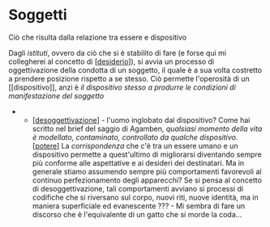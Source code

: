 # Soggetti

Ciò che risulta dalla relazione tra essere e dispositivo

Dagli *istituti*, ovvero da ciò che si è stabilito di fare (e forse qui mi collegherei al concetto di [[desiderio]]), si avvia un processo di oggettivazione della condotta di un soggetto, il quale è a sua volta costretto a prendere posizione rispetto a se stesso. Ciò permette l'operosità di un [[dispositivo]], anzi è *il dispositivo stesso a produrre le condizioni di manifestazione del soggetto*
* * [[desoggettivazione]] - l'uomo inglobato dal dispositivo? Come hai scritto nel brief del saggio di Agamben, 
*qualsiasi momento della vita è modellato, contaminato, controllato da qualche dispositivo*. [[potere]] 
La *corrispondenza* che c'è tra un essere umano e un dispositivo permette a quest'ultimo di migliorarsi diventando sempre più conforme alle aspettative e ai desideri dei destinatari.
   Ma in generale stiamo assumendo sempre più comportamenti favorevoli al continuo perfezionamento degli apparecchi? Se si pensa al concetto di desoggettivazione, tali comportamenti avviano sì processi di codifiche che si riversano sul corpo, nuovi riti, nuove identità, ma in maniera superficiale ed evanescente ??? - Mi sembra di fare un discorso che è l'equivalente di un gatto che si morde la coda...

[//begin]: # "Autogenerated link references for markdown compatibility"
[desiderio]: desiderio "Desiderio"
[desoggettivazione]: desoggettivazione "Desoggettivazione"
[potere]: potere "Potere"
[//end]: # "Autogenerated link references"